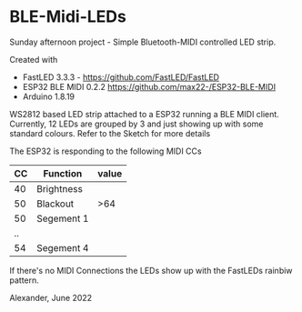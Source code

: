# BLE-Midi-LEDs
Sunday afternoon project - Simple Bluetooth-MIDI controlled LED strip.

Created with
- FastLED 3.3.3  - https://github.com/FastLED/FastLED 
- ESP32 BLE MIDI 0.2.2 https://github.com/max22-/ESP32-BLE-MIDI  
- Arduino 1.8.19
  
WS2812 based LED strip attached to a ESP32 running a BLE MIDI client. Currently, 12 LEDs are grouped by 3 and just showing up with some standard colours.
Refer to the Sketch for more details

The ESP32 is responding to the following MIDI CCs

| CC | Function                       | value |
|----|--------------------------------|-------|
| 40 | Brightness                     |       |
| 50 | Blackout                       | >64   |
| 50 | Segement 1                     |       |
| .. |                                |       |
| 54 | Segement 4                     |       |

If there's no MIDI Connections the LEDs show up with the FastLEDs rainbiw pattern.

Alexander, June 2022



